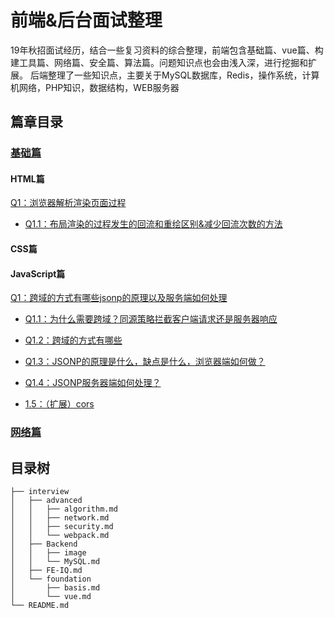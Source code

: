 # 前端&后台面试整理

19年秋招面试经历，结合一些复习资料的综合整理，前端包含基础篇、vue篇、构建工具篇、网络篇、安全篇、算法篇。问题知识点也会由浅入深，进行挖掘和扩展。
后端整理了一些知识点，主要关于MySQL数据库，Redis，操作系统，计算机网络，PHP知识，数据结构，WEB服务器
## 篇章目录

### [基础篇](https://github.com/okaychen/FE-Interview-Questions/blob/master/interview/foundation/basis.md)

#### HTML篇

[Q1：浏览器解析渲染页面过程](https://github.com/okaychen/FE-Interview-Questions/blob/master/interview/foundation/basis.md#q1浏览器解析渲染页面过程)

- [Q1.1：布局渲染的过程发生的回流和重绘区别&减少回流次数的方法](https://github.com/okaychen/FE-Interview-Questions/blob/master/interview/foundation/basis.md#q11布局渲染的过程发生的回流和重绘区别减少回流次数的方法)

#### CSS篇

#### JavaScript篇 
[Q1：跨域的方式有哪些jsonp的原理以及服务端如何处理](https://github.com/okaychen/FE-Interview-Questions/blob/master/interview/foundation/basis.md#q1跨域的方式有哪些jsonp的原理以及服务端如何处理)

- [Q1.1：为什么需要跨域？同源策略拦截客户端请求还是服务器响应](https://github.com/okaychen/FE-Interview-Questions/blob/master/interview/foundation/basis.md#q11为什么需要跨域？同源策略拦截客户端请求还是服务器响应)

- [Q1.2：跨域的方式有哪些](https://github.com/okaychen/FE-Interview-Questions/blob/master/interview/foundation/basis.md#q12跨域的方式有哪些)

- [Q1.3：JSONP的原理是什么，缺点是什么，浏览器端如何做？](https://github.com/okaychen/FE-Interview-Questions/blob/master/interview/foundation/basis.md#q13jsonp的原理是什么缺点是什么浏览器端如何做)

- [Q1.4：JSONP服务器端如何处理？](https://github.com/okaychen/FE-Interview-Questions/blob/master/interview/foundation/basis.md#q14jsonp服务器端如何处理)

- [1.5：（扩展）cors](https://github.com/okaychen/FE-Interview-Questions/blob/master/interview/foundation/basis.md#15扩展cors)

<!-- break -->

### [网络篇](https://github.com/okaychen/FE-Interview-Questions/blob/master/interview/advanced/network.md)


## 目录树
```
├── interview
│   ├── advanced
│   │   ├── algorithm.md
│   │   ├── network.md
│   │   ├── security.md
│   │   └── webpack.md
│   ├── Backend
│   │   ├── image
│   │   └── MySQL.md
│   ├── FE-IQ.md
│   └── foundation
│       ├── basis.md
│       └── vue.md
└── README.md
```
